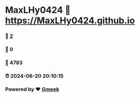 # MaxLHy0424 :link: https://MaxLHy0424.github.io 
### :page_facing_up: [2](https://MaxLHy0424.github.io/tag.html) 
### :speech_balloon: 0 
### :hibiscus: 4783 
### :alarm_clock: 2024-06-20 20:10:15 
### Powered by :heart: [Gmeek](https://github.com/Meekdai/Gmeek)
